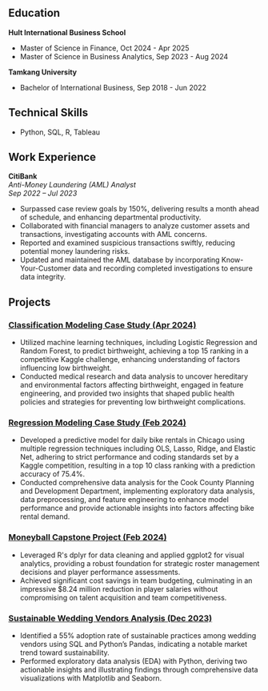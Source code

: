 ## Education
**Hult International Business School**  
- Master of Science in Finance, Oct 2024 - Apr 2025  
- Master of Science in Business Analytics, Sep 2023 - Aug 2024  

**Tamkang University**  
- Bachelor of International Business, Sep 2018 - Jun 2022  

## Technical Skills
- Python, SQL, R, Tableau

## Work Experience

**CitiBank**  
*Anti-Money Laundering (AML) Analyst*  
*Sep 2022 – Jul 2023*  
- Surpassed case review goals by 150%, delivering results a month ahead of schedule, and enhancing departmental productivity.
- Collaborated with financial managers to analyze customer assets and transactions, investigating accounts with AML concerns.
-	Reported and examined suspicious transactions swiftly, reducing potential money laundering risks.
-	Updated and maintained the AML database by incorporating Know-Your-Customer data and recording completed investigations to ensure data integrity.

## Projects

### [Classification Modeling Case Study (Apr 2024)](https://github.com/VC94123/Vivi-Portfolio/tree/main/Classification%20Modeling)
- Utilized machine learning techniques, including Logistic Regression and Random Forest, to predict birthweight, achieving a top 15 ranking in a competitive Kaggle challenge, enhancing understanding of factors influencing low birthweight.  
- Conducted medical research and data analysis to uncover hereditary and environmental factors affecting birthweight, engaged in feature engineering, and provided two insights that shaped public health policies and strategies for preventing low birthweight complications.

### [Regression Modeling Case Study (Feb 2024)](https://github.com/VC94123/Vivi-Portfolio/tree/main/Regression%20Modeling)
- Developed a predictive model for daily bike rentals in Chicago using multiple regression techniques including OLS, Lasso, Ridge, and Elastic Net, adhering to strict performance and coding standards set by a Kaggle competition, resulting in a top 10 class ranking with a prediction accuracy of 75.4%.  
- Conducted comprehensive data analysis for the Cook County Planning and Development Department, implementing exploratory data analysis, data preprocessing, and feature engineering to enhance model performance and provide actionable insights into factors affecting bike rental demand.

### [Moneyball Capstone Project (Feb 2024)](https://github.com/VC94123/Vivi-Portfolio/tree/main/Moneyball%20Capstone%20Project)
- Leveraged R's dplyr for data cleaning and applied ggplot2 for visual analytics, providing a robust foundation for strategic roster management decisions and player performance assessments.  
- Achieved significant cost savings in team budgeting, culminating in an impressive $8.24 million reduction in player salaries without compromising on talent acquisition and team competitiveness.

### [Sustainable Wedding Vendors Analysis (Dec 2023)](https://github.com/VC94123/Vivi-Portfolio/tree/main/Sustainable%20Wedding%20Vendors%20Analysis%20Project)
- Identified a 55% adoption rate of sustainable practices among wedding vendors using SQL and Python’s Pandas, indicating a notable market trend toward sustainability.  
- Performed exploratory data analysis (EDA) with Python, deriving two actionable insights and illustrating findings through comprehensive data visualizations with Matplotlib and Seaborn.
